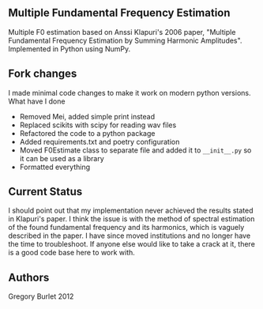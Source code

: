 Multiple Fundamental Frequency Estimation
-----------------------------------------

Multiple F0 estimation based on Anssi Klapuri's 2006 paper, "Multiple Fundamental Frequency Estimation by Summing Harmonic Amplitudes". Implemented in Python using NumPy.

Fork changes
-------------

I made minimal code changes to make it work on modern python versions.  
What have I done
- Removed Mei, added simple print instead
- Replaced scikits with scipy for reading wav files
- Refactored the code to a python package
- Added requirements.txt and poetry configuration
- Moved F0Estimate class to separate file and added it to `__init__.py` so it can be used as a library
- Formatted everything


Current Status
--------------

I should point out that my implementation never achieved the results stated in Klapuri's paper. I think the issue is with the method of spectral estimation of the found fundamental frequency and its harmonics, which is vaguely described in the paper. I have since moved institutions and no longer have the time to troubleshoot. If anyone else would like to take a crack at it, there is a good code base here to work with.

Authors
-------
Gregory Burlet 2012
